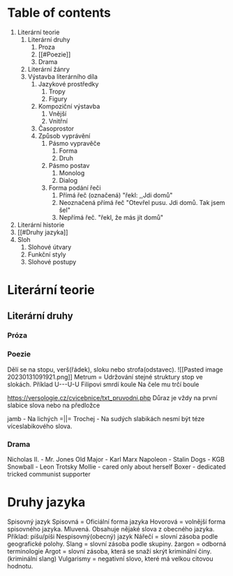 # Table of contents
1. Literární teorie
	1. Literární druhy
		1. Proza
		2. [[#Poezie]]
		3. Drama
	2. Literární žánry
	3. Výstavba literárního díla
		1. Jazykové prostředky
			1. Tropy
			2. Figury
		3. Kompoziční výstavba
			1. Vnější
			2. Vnitřní
		4. Časoprostor
		5. Způsob vyprávění
			1. Pásmo vypravěče
				1. Forma
				2. Druh
			2. Pásmo postav
				1. Monolog
				2. Dialog
			3. Forma podání řeči
				1. Přímá řeč (označená) "řekl: ,,Jdi domů"
				2. Neoznačená přímá řeč "Otevřel pusu. Jdi domů. Tak jsem šel"
				3. Nepřímá řeč. "řekl, že más jít domů"
2. Literární historie
3. [[#Druhy jazyka]]
4. Sloh
	1. Slohové útvary
	2. Funkční styly
	3. Slohové postupy


# Literární teorie
## Literární druhy
### Próza 
### Poezie
Dělí se na stopu, verš(řádek), sloku nebo strofa(odstavec).
![[Pasted image 20230131091921.png]]
Metrum = Udržování stejné struktury stop ve slokách.
Příklad U---U-U
Filipovi smrdí koule
Na čele mu trčí boule

https://versologie.cz/cvicebnice/txt_pruvodni.php
Důraz je vždy na první slabice slova nebo na předložce

jamb - Na lichých =||=
Trochej - Na sudých slabikách nesmí být téze víceslabikového slova.

### Drama
Nicholas II. - Mr. Jones
Old Major - Karl Marx
Napoleon - Stalin
Dogs - KGB
Snowball - Leon Trotsky
Mollie - cared only about herself
Boxer - dedicated tricked communist supporter


# Druhy jazyka
Spisovný jazyk
	Spisovná = Oficiální forma jazyka
	Hovorová = volnější forma spisovného jazyka. Mluvená. Obsahuje nějaké slova z obecného jazyka. Příklad: píšu/píši
Nespisovný(obecný) jazyk
	Nářečí = slovní zásoba podle geografické polohy.
	Slang = slovní zásoba podle skupiny.
		žargon = odborná terminologie 
		Argot = slovní zásoba, která se snaží skrýt kriminální činy. (kriminální slang)
	Vulgarismy = negativní slovo, které má velkou citovou hodnotu.
	